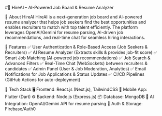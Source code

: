 #🚀 HireAI – AI-Powered Job Board & Resume Analyzer

🔹 About HireAI
HireAI is a next-generation job board and AI-powered resume analyzer that helps job seekers find the best opportunities and enables recruiters to match with top talent efficiently. The platform leverages OpenAI/Gemini for resume parsing, AI-driven job recommendations, and real-time chat for seamless hiring interactions.

🔹 Features
✅ User Authentication & Role-Based Access (Job Seekers & Recruiters)
✅ AI Resume Analyzer (Extracts skills & provides job-fit score)
✅ Smart Job Matching (AI-powered job recommendations)
✅ Job Search & Advanced Filters
✅ Real-Time Chat (WebSockets) between recruiters & candidates
✅ Admin Panel (User & Job Moderation, Analytics)
✅ Email Notifications for Job Applications & Status Updates
✅ CI/CD Pipelines (GitHub Actions for auto-deployment)

🔹 Tech Stack
🖥 Frontend: React.js (Next.js), TailwindCSS
📱 Mobile App: Flutter (Dart)
⚙️ Backend: Node.js (Express.js)
📦 Database: MongoDB
🧠 AI Integration: OpenAI/Gemini API for resume parsing
🔗 Auth & Storage: Firebase/Auth0

